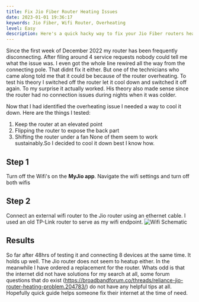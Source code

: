 ```yaml
---
title: Fix Jio Fiber Router Heating Issues
date: 2023-01-01 19:36:17
keywords: Jio Fiber, Wifi Router, Overheating
level: Easy
description: Here's a quick hacky way to fix your Jio Fiber routers heating issues
---
```


Since the first week of December 2022 my router has been frequently disconnecting. After filing around 4 service requests nobody could tell me what the issue was. I even got the whole line rewired all the way from the connecting pole. That didnt fix it either.
But one of the technicians who came along told me that it could be because of the router overheating. To test his theory I switched off the router let it cool down and switched it off again. To my surprise it actually worked. His theory also made sense since the router had no connection issues during nights when it was colder.

Now that I had identified the overheating issue I needed a way to cool it down. 
Here are the things I tested:
1. Keep the router at an elevated point
2. Flipping the router to expose the back part
3. Shifting the router under a fan
None of them seem to work sustainably.So I decided to cool it down best I know how.

## Step 1 
Turn off the Wifi's on the **MyJio app**. Navigate the wifi settings and turn off both wifis

## Step 2
Connect an external wifi router to the Jio router using an ethernet cable. I used an old TP-Link router to serve as my wifi endpoint. 
![Wifi Schematic](/jio_router.svg)



## Results
So far after 48hrs of testing it and connecting 8 devices at the same time. It holds up well. The Jio router does not seem to heatup either.
In the meanwhile I have ordered a replacement for the router. 
Whats odd is that the internet did not have solutions for my search at all, some forum questions that do exist (https://broadbandforum.co/threads/reliance-jio-router-heating-problem.204783/) do not have any helpful tips at all.
Hopefully quick guide helps someone fix their internet at the time of need.